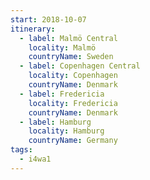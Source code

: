```yaml
---
start: 2018-10-07
itinerary:
  - label: Malmö Central
    locality: Malmö
    countryName: Sweden
  - label: Copenhagen Central
    locality: Copenhagen
    countryName: Denmark
  - label: Fredericia
    locality: Fredericia
    countryName: Denmark
  - label: Hamburg
    locality: Hamburg
    countryName: Germany
tags:
  - i4wa1
---
```

